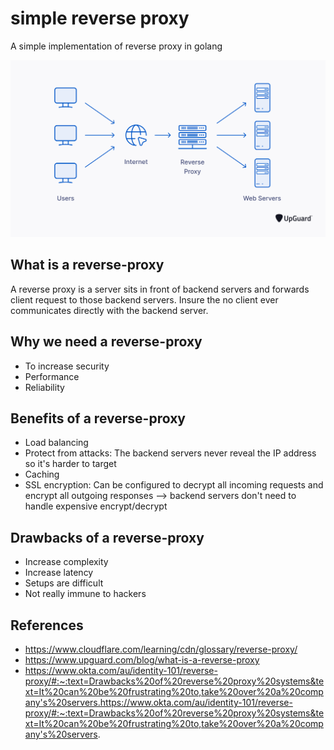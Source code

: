 # simple reverse proxy
A simple implementation of reverse proxy in golang

![img.png](img.png)
## What is a reverse-proxy
A reverse proxy is a server sits in front of backend servers and forwards client request to those backend servers.
Insure the no client ever communicates directly with the backend server.
## Why we need a reverse-proxy
- To increase security
- Performance
- Reliability
## Benefits of a reverse-proxy
- Load balancing
- Protect from attacks: The backend servers never reveal the IP address so it's harder to target
- Caching
- SSL encryption: Can be configured to decrypt all incoming requests and encrypt all outgoing responses --> backend servers don't need to handle expensive encrypt/decrypt
## Drawbacks of a reverse-proxy
- Increase complexity
- Increase latency
- Setups are difficult
- Not really immune to hackers
## References
- https://www.cloudflare.com/learning/cdn/glossary/reverse-proxy/
- https://www.upguard.com/blog/what-is-a-reverse-proxy
- https://www.okta.com/au/identity-101/reverse-proxy/#:~:text=Drawbacks%20of%20reverse%20proxy%20systems&text=It%20can%20be%20frustrating%20to,take%20over%20a%20company's%20servers.https://www.okta.com/au/identity-101/reverse-proxy/#:~:text=Drawbacks%20of%20reverse%20proxy%20systems&text=It%20can%20be%20frustrating%20to,take%20over%20a%20company's%20servers. 
